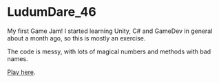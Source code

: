 # LudumDare_46
My first Game Jam! I started learning Unity, C# and GameDev in general about a month ago, so this is mostly an exercise.

The code is messy, with lots of magical numbers and methods with bad names.

[Play here](https://pandasekh.itch.io/the-flame-of-life).
